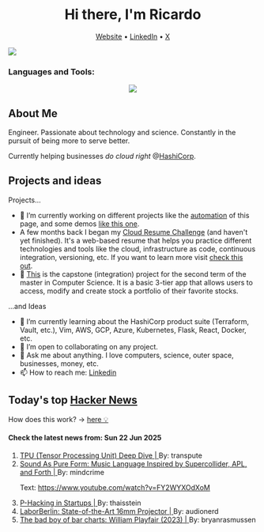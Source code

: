 
<!-- This is an HTML comment in your markdown file -->

<h1 align="center">Hi there, I'm Ricardo</h1>
<p align="center">
  <a href="https://ricardorompar.com" target="_blank">Website</a> •
  <a href="https://www.linkedin.com/in/ricardorompar/" target="_blank">LinkedIn</a> •
  <a href="https://twitter.com/ricardorompar" target="_blank">X</a>
</p>
<img src="https://badges.pufler.dev/visits/{ricardorompar}/{ricardorompar}"/>

<h3 align="left">Languages and Tools:</h3>
<p align="center">
  <a href="https://skillicons.dev" target="_blank">
    <img src="https://skillicons.dev/icons?i=terraform,aws,gcp,azure,git,python,kubernetes,react,js,docker,ubuntu" />
  </a>
</p>

<h2>About Me</h2>
Engineer. Passionate about technology and science. Constantly in the pursuit of being more to serve better.

Currently helping businesses <i>do cloud right</i> @<a href="https://github.com/hashicorp" target="_blank">HashiCorp</a>.

<h2>Projects and ideas</h2>
Projects...
<ul>
  <li>🔭 I’m currently working on different projects like the <a href="https://github.com/ricardorompar/ricardorompar/blob/main/automate.py">automation</a> of this page, and some demos <a href="https://github.com/ricardorompar/boundary-ansible-demo">like this one</a>.
  </li>

  <li >A few months back I began my <a href="https://github.com/ricardorompar/cloudResumeChallenge">Cloud Resume Challenge</a> (and haven't yet finished). It's a web-based resume that helps you practice different technologies and tools like the cloud, infrastructure as code, continuous integration, versioning, etc. If you want to learn more visit <a href="https://cloudresumechallenge.dev/docs/the-challenge/aws/" target="_blank">check this out</a>.
  </li>

  <li>🔭 <a href="https://github.com/ricardorompar/capstoneT2">This</a> is the capstone (integration) project for the second term of the master in Computer Science. It is a basic 3-tier app that allows users to access, modify and create stock a portfolio of their favorite stocks.
  </li>
</ul>
...and Ideas
<ul>
  <li>🌱 I’m currently learning about the HashiCorp product suite (Terraform, Vault, etc.), Vim, AWS, GCP, Azure, Kubernetes, Flask, React, Docker, etc.
  </li>
  <li>👯 I’m open to collaborating on any project.</li>
  <li>💬 Ask me about anything. I love computers, science, outer space, businesses, money, etc.</li>
  <li>📫 How to reach me: <a href="https://www.linkedin.com/in/ricardorompar/" target="_blank">Linkedin</a></li>
</ul>

<h2>Today's top <a href='https://news.ycombinator.com/' target="_blank">Hacker News</a></h2>
How does this work? -> <a href='./AUTOMATIC.md'>here 💡</a>

<h4>Check the latest news from: Sun 22 Jun 2025</h4>
<ol>
<li>
    <a href=https://henryhmko.github.io/posts/tpu/tpu.html target="_blank">
        TPU (Tensor Processing Unit) Deep Dive |
    </a>
    By: transpute
</li>

<li>
    <a href=https://github.com/lfnoise/sapf target="_blank">
        Sound As Pure Form: Music Language Inspired by Supercollider, APL, and Forth |
    </a>
    By: mindcrime
</li>

<p>
Text: <a href="https:&#x2F;&#x2F;www.youtube.com&#x2F;watch?v=FY2WYXOdXoM" rel="nofollow">https:&#x2F;&#x2F;www.youtube.com&#x2F;watch?v=FY2WYXOdXoM</a> </br>
</p>

<li>
    <a href=https://briefer.cloud/blog/posts/p-hacking/ target="_blank">
        P-Hacking in Startups |
    </a>
    By: thaisstein
</li>

<li>
    <a href=https://www.filmlabs.org/wiki/en/meetings_projects/spectral/laborberlin16mmprojector/start target="_blank">
        LaborBerlin: State-of-the-Art 16mm Projector |
    </a>
    By: audionerd
</li>

<li>
    <a href=https://blog.engora.com/2023/05/the-bad-boy-of-bar-charts-william.html target="_blank">
        The bad boy of bar charts: William Playfair (2023) |
    </a>
    By: bryanrasmussen
</li>
</ol>